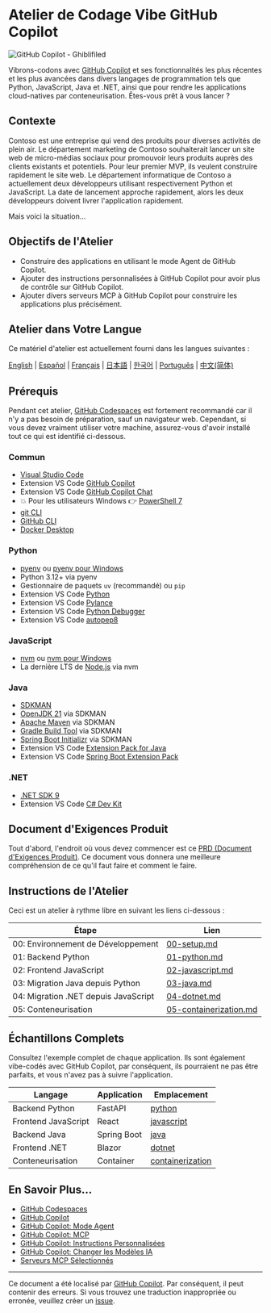# Atelier de Codage Vibe GitHub Copilot

![GitHub Copilot - Ghiblifiled](../../images/ghcp.jpg)

Vibrons-codons avec [GitHub Copilot](https://docs.github.com/copilot/about-github-copilot/what-is-github-copilot) et ses fonctionnalités les plus récentes et les plus avancées dans divers langages de programmation tels que Python, JavaScript, Java et .NET, ainsi que pour rendre les applications cloud-natives par conteneurisation. Êtes-vous prêt à vous lancer ?

## Contexte

Contoso est une entreprise qui vend des produits pour diverses activités de plein air. Le département marketing de Contoso souhaiterait lancer un site web de micro-médias sociaux pour promouvoir leurs produits auprès des clients existants et potentiels. Pour leur premier MVP, ils veulent construire rapidement le site web. Le département informatique de Contoso a actuellement deux développeurs utilisant respectivement Python et JavaScript. La date de lancement approche rapidement, alors les deux développeurs doivent livrer l'application rapidement.

Mais voici la situation...

## Objectifs de l'Atelier

- Construire des applications en utilisant le mode Agent de GitHub Copilot.
- Ajouter des instructions personnalisées à GitHub Copilot pour avoir plus de contrôle sur GitHub Copilot.
- Ajouter divers serveurs MCP à GitHub Copilot pour construire les applications plus précisément.

## Atelier dans Votre Langue

Ce matériel d'atelier est actuellement fourni dans les langues suivantes :

[English](../../README.md) | [Español](../es-es/) | [Français](./README.md) | [日本語](../ja-jp/) | [한국어](../ko-kr/) | [Português](../pt-br/) | [中文(简体)](../zh-cn/)

## Prérequis

Pendant cet atelier, [GitHub Codespaces](https://docs.github.com/en/codespaces/about-codespaces/what-are-codespaces) est fortement recommandé car il n'y a pas besoin de préparation, sauf un navigateur web. Cependant, si vous devez vraiment utiliser votre machine, assurez-vous d'avoir installé tout ce qui est identifié ci-dessous.

### Commun

- [Visual Studio Code](https://code.visualstudio.com/)
- Extension VS Code [GitHub Copilot](https://marketplace.visualstudio.com/items?itemName=GitHub.copilot)
- Extension VS Code [GitHub Copilot Chat](https://marketplace.visualstudio.com/items?itemName=GitHub.copilot-chat)
- 💥 Pour les utilisateurs Windows 👉 [PowerShell 7](https://learn.microsoft.com/powershell/scripting/install/installing-powershell)
- [git CLI](https://git-scm.com/downloads)
- [GitHub CLI](https://cli.github.com/)
- [Docker Desktop](https://docs.docker.com/get-started/introduction/get-docker-desktop/)

### Python

- [pyenv](https://github.com/pyenv/pyenv) ou [pyenv pour Windows](https://github.com/pyenv-win/pyenv-win)
- Python 3.12+ via pyenv
- Gestionnaire de paquets `uv` (recommandé) ou `pip`
- Extension VS Code [Python](https://marketplace.visualstudio.com/items/?itemName=ms-python.python)
- Extension VS Code [Pylance](https://marketplace.visualstudio.com/items/?itemName=ms-python.vscode-pylance)
- Extension VS Code [Python Debugger](https://marketplace.visualstudio.com/items/?itemName=ms-python.debugpy)
- Extension VS Code [autopep8](https://marketplace.visualstudio.com/items/?itemName=ms-python.autopep8)

### JavaScript

- [nvm](https://github.com/nvm-sh/nvm) ou [nvm pour Windows](https://github.com/coreybutler/nvm-windows)
- La dernière LTS de [Node.js](https://nodejs.org/) via nvm

### Java

- [SDKMAN](https://sdkman.io/)
- [OpenJDK 21](https://learn.microsoft.com/java/openjdk/download) via SDKMAN
- [Apache Maven](https://maven.apache.org/download.cgi) via SDKMAN
- [Gradle Build Tool](https://docs.gradle.org/current/userguide/installation.html) via SDKMAN
- [Spring Boot Initializr](https://docs.spring.io/spring-boot/cli/installation.html) via SDKMAN
- Extension VS Code [Extension Pack for Java](https://marketplace.visualstudio.com/items/?itemName=vscjava.vscode-java-pack)
- Extension VS Code [Spring Boot Extension Pack](https://marketplace.visualstudio.com/items/?itemName=vmware.vscode-boot-dev-pack)

### .NET

- [.NET SDK 9](https://dotnet.microsoft.com/download/dotnet/9.0)
- Extension VS Code [C# Dev Kit](https://marketplace.visualstudio.com/items/?itemName=ms-dotnettools.csdevkit)

## Document d'Exigences Produit

Tout d'abord, l'endroit où vous devez commencer est ce [PRD (Document d'Exigences Produit)](./product-requirements.md). Ce document vous donnera une meilleure compréhension de ce qu'il faut faire et comment le faire.

## Instructions de l'Atelier

Ceci est un atelier à rythme libre en suivant les liens ci-dessous :

| Étape                                  | Lien                                                    |
|----------------------------------------|---------------------------------------------------------|
| 00: Environnement de Développement     | [00-setup.md](./docs/00-setup.md)                      |
| 01: Backend Python                     | [01-python.md](./docs/01-python.md)                    |
| 02: Frontend JavaScript                | [02-javascript.md](./docs/02-javascript.md)            |
| 03: Migration Java depuis Python      | [03-java.md](./docs/03-java.md)                        |
| 04: Migration .NET depuis JavaScript  | [04-dotnet.md](./docs/04-dotnet.md)                    |
| 05: Conteneurisation                   | [05-containerization.md](./docs/05-containerization.md)|

## Échantillons Complets

Consultez l'exemple complet de chaque application. Ils sont également vibe-codés avec GitHub Copilot, par conséquent, ils pourraient ne pas être parfaits, et vous n'avez pas à suivre l'application.

| Langage              | Application | Emplacement                          |
|----------------------|-------------|--------------------------------------|
| Backend Python       | FastAPI     | [python](./complete/python/)         |
| Frontend JavaScript  | React       | [javascript](./complete/javascript/) |
| Backend Java         | Spring Boot | [java](./complete/java/)             |
| Frontend .NET        | Blazor      | [dotnet](./complete/dotnet/)         |
| Conteneurisation     | Container   | [containerization](./complete/)      |

## En Savoir Plus...

- [GitHub Codespaces](https://docs.github.com/en/codespaces/about-codespaces/what-are-codespaces)
- [GitHub Copilot](https://docs.github.com/en/copilot/about-github-copilot/what-is-github-copilot)
- [GitHub Copilot: Mode Agent](https://code.visualstudio.com/blogs/2025/04/07/agentMode)
- [GitHub Copilot: MCP](https://code.visualstudio.com/blogs/2025/05/12/agent-mode-meets-mcp)
- [GitHub Copilot: Instructions Personnalisées](https://code.visualstudio.com/docs/copilot/copilot-customization)
- [GitHub Copilot: Changer les Modèles IA](https://docs.github.com/en/copilot/using-github-copilot/ai-models/changing-the-ai-model-for-copilot-chat?tool=vscode)
- [Serveurs MCP Sélectionnés](https://github.com/modelcontextprotocol/servers)
---

Ce document a été localisé par [GitHub Copilot](https://docs.github.com/copilot/about-github-copilot/what-is-github-copilot). Par conséquent, il peut contenir des erreurs. Si vous trouvez une traduction inappropriée ou erronée, veuillez créer un [issue](../../issues).

